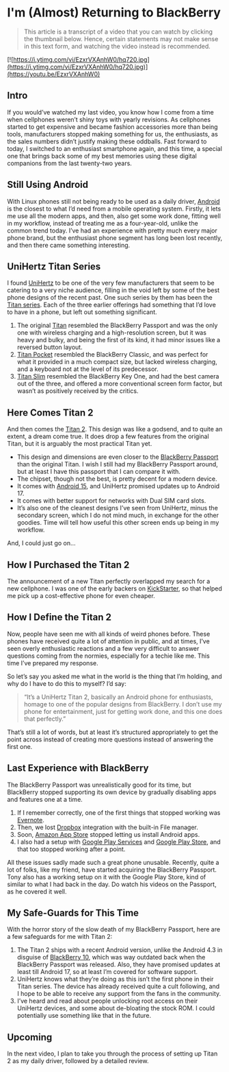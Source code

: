 # I'm (Almost) Returning to BlackBerry

> This article is a transcript of a video that you can watch by clicking the thumbnail below. Hence, certain statements may not make sense in this text form, and watching the video instead is recommended.

[![https://i.ytimg.com/vi/EzxrVXAnhW0/hq720.jpg](https://i.ytimg.com/vi/EzxrVXAnhW0/hq720.jpg)](https://youtu.be/EzxrVXAnhW0)

## Intro

If you would’ve watched my last video, you know how I come from a time when cellphones weren’t shiny toys with yearly revisions. As cellphones started to get expensive and became fashion accessories more than being tools, manufacturers stopped making something for us, the enthusiasts, as the sales numbers didn’t justify making these oddballs. Fast forward to today, I switched to an enthusiast smartphone again, and this time, a special one that brings back some of my best memories using these digital companions from the last twenty-two years.

## Still Using Android

With Linux phones still not being ready to be used as a daily driver, [Android](https://www.android.com) is the closest to what I’d need from a mobile operating system. Firstly, it lets me use all the modern apps, and then, also get some work done, fitting well in my workflow, instead of treating me as a four-year-old, unlike the common trend today. I’ve had an experience with pretty much every major phone brand, but the enthusiast phone segment has long been lost recently, and then there came something interesting.

## UniHertz Titan Series

I found [UniHertz](https://www.unihertz.com) to be one of the very few manufacturers that seem to be catering to a very niche audience, filling in the void left by some of the best phone designs of the recent past. One such series by them has been the [Titan series](https://www.unihertz.com/collections/titan-series). Each of the three earlier offerings had something that I’d love to have in a phone, but left out something significant.

1. The original [Titan](https://www.unihertz.com/products/titan) resembled the BlackBerry Passport and was the only one with wireless charging and a high-resolution screen, but it was heavy and bulky, and being the first of its kind, it had minor issues like a reversed button layout.
2. [Titan Pocket](https://www.unihertz.com/products/titan-pocket) resembled the BlackBerry Classic, and was perfect for what it provided in a much compact size, but lacked wireless charging, and a keyboard not at the level of its predecessor.
3. [Titan Slim](https://www.unihertz.com/products/titan-slim) resembled the BlackBerry Key One, and had the best camera out of the three, and offered a more conventional screen form factor, but wasn’t as positively received by the critics.

## Here Comes Titan 2

And then comes the [Titan 2](https://www.unihertz.com/products/titan-2). This design was like a godsend, and to quite an extent, a dream come true. It does drop a few features from the original Titan, but it is arguably the most practical Titan yet.

- This design and dimensions are even closer to the [BlackBerry Passport](https://en.wikipedia.org/wiki/BlackBerry_Passport) than the original Titan. I wish I still had my BlackBerry Passport around, but at least I have this passport that I can compare it with.
- The chipset, though not the best, is pretty decent for a modern device.
- It comes with [Android 15](https://en.wikipedia.org/wiki/Android_15), and UniHertz promised updates up to Android 17.
- It comes with better support for networks with Dual SIM card slots.
- It’s also one of the cleanest designs I’ve seen from UniHertz, minus the secondary screen, which I do not mind much, in exchange for the other goodies. Time will tell how useful this other screen ends up being in my workflow.

And, I could just go on…

## How I Purchased the Titan 2

The announcement of a new Titan perfectly overlapped my search for a new cellphone. I was one of the early backers on [KickStarter](https://www.kickstarter.com), so that helped me pick up a cost-effective phone for even cheaper.

## How I Define the Titan 2

Now, people have seen me with all kinds of weird phones before. These phones have received quite a lot of attention in public, and at times, I’ve seen overly enthusiastic reactions and a few very difficult to answer questions coming from the normies, especially for a techie like me. This time I’ve prepared my response.

So let’s say you asked me what in the world is the thing that I’m holding, and why do I have to do this to myself? I’d say:

> “It’s a UniHertz Titan 2, basically an Android phone for enthusiasts, homage to one of the popular designs from BlackBerry. I don’t use my phone for entertainment, just for getting work done, and this one does that perfectly.”
> 

That’s still a lot of words, but at least it’s structured appropriately to get the point across instead of creating more questions instead of answering the first one.

## Last Experience with BlackBerry

The BlackBerry Passport was unrealistically good for its time, but BlackBerry stopped supporting its own device by gradually disabling apps and features one at a time.

1. If I remember correctly, one of the first things that stopped working was [Evernote](https://evernote.com).
2. Then, we lost [Dropbox](https://www.dropbox.com) integration with the built-in File manager.
3. Soon, [Amazon App Store](https://www.amazon.com/firetvsubscriptions) stopped letting us install Android apps.
4. I also had a setup with [Google Play Services](https://play.google.com/store/apps/details?id=com.google.android.gms) and [Google Play Store](https://play.google.com/store), and that too stopped working after a point.

All these issues sadly made such a great phone unusable. Recently, quite a lot of folks, like my friend, have started acquiring the BlackBerry Passport. Tony also has a working setup on it with the Google Play Store, kind of similar to what I had back in the day. Do watch his videos on the Passport, as he covered it well.

## My Safe-Guards for This Time

With the horror story of the slow death of my BlackBerry Passport, here are a few safeguards for me with Titan 2:

1. The Titan 2 ships with a recent Android version, unlike the Android 4.3 in disguise of [BlackBerry 10](https://en.wikipedia.org/wiki/BlackBerry_10), which was way outdated back when the BlackBerry Passport was released. Also, they have promised updates at least till Android 17, so at least I’m covered for software support.
2. UniHertz knows what they’re doing as this isn’t the first phone in their Titan series. The device has already received quite a cult following, and I hope to be able to receive any support from the fans in the community.
3. I’ve heard and read about people unlocking root access on their UniHertz devices, and some about de-bloating the stock ROM. I could potentially use something like that in the future.

## Upcoming

In the next video, I plan to take you through the process of setting up Titan 2 as my daily driver, followed by a detailed review.
